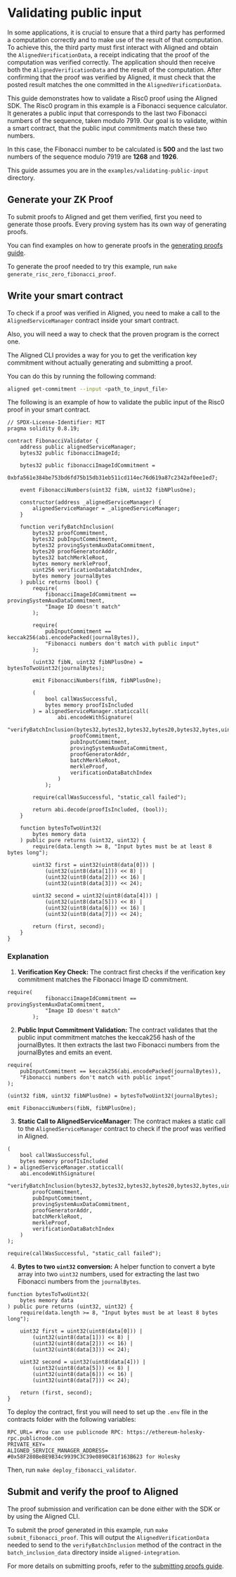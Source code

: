 # Validating public input

In some applications, it is crucial to ensure that a third party has performed a computation correctly and to make use of the result of that computation. To achieve this, the third party must first interact with Aligned and obtain the `AlignedVerificationData`, a receipt indicating that the proof of the computation was verified correctly. The application should then receive both the `AlignedVerificationData` and the result of the computation. After confirming that the proof was verified by Aligned, it must check that the posted result matches the one committed in the `AlignedVerificationData`.

This guide demonstrates how to validate a Risc0 proof using the Aligned SDK. The Risc0 program in this example is a Fibonacci sequence calculator. It generates a public input that corresponds to the last two Fibonacci numbers of the sequence, taken modulo 7919. Our goal is to validate, within a smart contract, that the public input commitments match these two numbers.

In this case, the Fibonacci number to be calculated is **500** and the last two numbers of the sequence modulo 7919 are **1268** and **1926**.

This guide assumes you are in the `examples/validating-public-input` directory.

## Generate your ZK Proof

To submit proofs to Aligned and get them verified, first you need to generate those proofs. Every proving system has its own way of generating proofs.

You can find examples on how to generate proofs in the [generating proofs guide](4_generating_proofs.md).

To generate the proof needed to try this example, run `make generate_risc_zero_fibonacci_proof`.

## Write your smart contract

To check if a proof was verified in Aligned, you need to make a call to the `AlignedServiceManager` contract inside your smart contract.

Also, you will need a way to check that the proven program is the correct one.

The Aligned CLI provides a way for you to get the verification key commitment without actually generating and submitting a proof.

You can do this by running the following command:

```bash
aligned get-commitment --input <path_to_input_file>
```

The following is an example of how to validate the public input of the Risc0 proof in your smart contract.

```solidity
// SPDX-License-Identifier: MIT
pragma solidity 0.8.19;

contract FibonacciValidator {
    address public alignedServiceManager;
    bytes32 public fibonacciImageId;

    bytes32 public fibonacciImageIdCommitment =
        0xbfa561e384be753bd6fd75b15db31eb511cd114ec76d619a87c2342af0ee1ed7;

    event FibonacciNumbers(uint32 fibN, uint32 fibNPlusOne);

    constructor(address _alignedServiceManager) {
        alignedServiceManager = _alignedServiceManager;
    }

    function verifyBatchInclusion(
        bytes32 proofCommitment,
        bytes32 pubInputCommitment,
        bytes32 provingSystemAuxDataCommitment,
        bytes20 proofGeneratorAddr,
        bytes32 batchMerkleRoot,
        bytes memory merkleProof,
        uint256 verificationDataBatchIndex,
        bytes memory journalBytes
    ) public returns (bool) {
        require(
            fibonacciImageIdCommitment == provingSystemAuxDataCommitment,
            "Image ID doesn't match"
        );

        require(
            pubInputCommitment == keccak256(abi.encodePacked(journalBytes)),
            "Fibonacci numbers don't match with public input"
        );

        (uint32 fibN, uint32 fibNPlusOne) = bytesToTwoUint32(journalBytes);

        emit FibonacciNumbers(fibN, fibNPlusOne);

        (
            bool callWasSuccessful,
            bytes memory proofIsIncluded
        ) = alignedServiceManager.staticcall(
                abi.encodeWithSignature(
                    "verifyBatchInclusion(bytes32,bytes32,bytes32,bytes20,bytes32,bytes,uint256)",
                    proofCommitment,
                    pubInputCommitment,
                    provingSystemAuxDataCommitment,
                    proofGeneratorAddr,
                    batchMerkleRoot,
                    merkleProof,
                    verificationDataBatchIndex
                )
            );

        require(callWasSuccessful, "static_call failed");

        return abi.decode(proofIsIncluded, (bool));
    }

    function bytesToTwoUint32(
        bytes memory data
    ) public pure returns (uint32, uint32) {
        require(data.length >= 8, "Input bytes must be at least 8 bytes long");

        uint32 first = uint32(uint8(data[0])) |
            (uint32(uint8(data[1])) << 8) |
            (uint32(uint8(data[2])) << 16) |
            (uint32(uint8(data[3])) << 24);

        uint32 second = uint32(uint8(data[4])) |
            (uint32(uint8(data[5])) << 8) |
            (uint32(uint8(data[6])) << 16) |
            (uint32(uint8(data[7])) << 24);

        return (first, second);
    }
}
```

### Explanation

1. **Verification Key Check:** The contract first checks if the verification key commitment matches the Fibonacci Image ID commitment.

```solidity
require(
            fibonacciImageIdCommitment == provingSystemAuxDataCommitment,
            "Image ID doesn't match"
        );
```

2. **Public Input Commitment Validation:** The contract validates that the public input commitment matches the keccak256 hash of the journalBytes. It then extracts the last two Fibonacci numbers from the journalBytes and emits an event.

```solidity
require(
    pubInputCommitment == keccak256(abi.encodePacked(journalBytes)),
    "Fibonacci numbers don't match with public input"
);

(uint32 fibN, uint32 fibNPlusOne) = bytesToTwoUint32(journalBytes);

emit FibonacciNumbers(fibN, fibNPlusOne);
```

3. **Static Call to AlignedServiceManager**: The contract makes a static call to the `AlignedServiceManager` contract to check if the proof was verified in Aligned.

```solidity
(
    bool callWasSuccessful,
    bytes memory proofIsIncluded
) = alignedServiceManager.staticcall(
    abi.encodeWithSignature(
        "verifyBatchInclusion(bytes32,bytes32,bytes32,bytes20,bytes32,bytes,uint256)",
        proofCommitment,
        pubInputCommitment,
        provingSystemAuxDataCommitment,
        proofGeneratorAddr,
        batchMerkleRoot,
        merkleProof,
        verificationDataBatchIndex
    )
);

require(callWasSuccessful, "static_call failed");
```

4. **Bytes to two `uint32` conversion:** A helper function to convert a byte array into two `uint32` numbers, used for extracting the last two Fibonacci numbers from the `journalBytes`.

```solidity
function bytesToTwoUint32(
    bytes memory data
) public pure returns (uint32, uint32) {
    require(data.length >= 8, "Input bytes must be at least 8 bytes long");

    uint32 first = uint32(uint8(data[0])) |
        (uint32(uint8(data[1])) << 8) |
        (uint32(uint8(data[2])) << 16) |
        (uint32(uint8(data[3])) << 24);

    uint32 second = uint32(uint8(data[4])) |
        (uint32(uint8(data[5])) << 8) |
        (uint32(uint8(data[6])) << 16) |
        (uint32(uint8(data[7])) << 24);

    return (first, second);
}
```

To deploy the contract, first you will need to set up the `.env` file in the contracts folder with the following variables:

```
RPC_URL= #You can use publicnode RPC: https://ethereum-holesky-rpc.publicnode.com
PRIVATE_KEY=
ALIGNED_SERVICE_MANAGER_ADDRESS= #0x58F280BeBE9B34c9939C3C39e0890C81f163B623 for Holesky
```

Then, run `make deploy_fibonacci_validator`.

## Submit and verify the proof to Aligned

The proof submission and verification can be done either with the SDK or by using the Aligned CLI.

To submit the proof generated in this example, run `make submit_fibonacci_proof`. This will output the `AlignedVerificationData` needed to send to the `verifyBatchInclusion` method of the contract in the `batch_inclusion_data` directory inside `aligned-integration`.

For more details on submitting proofs, refer to the [submitting proofs guide](0_submitting_proofs.md).
